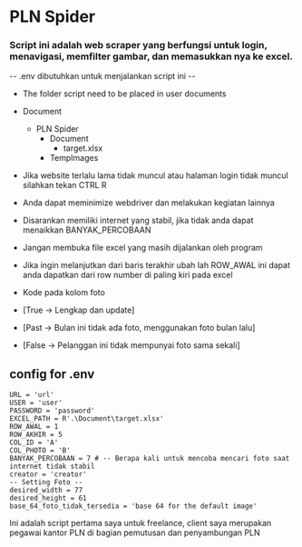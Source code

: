 
# PLN Spider
### Script ini adalah web scraper yang berfungsi untuk login, menavigasi, memfilter gambar, dan memasukkan nya ke excel.
 -- .env dibutuhkan untuk menjalankan script ini --

* The folder script need to be placed in user documents
- Document
    - PLN Spider
        - Document
            - target.xlsx
        - TempImages

- Jika website terlalu lama tidak muncul atau halaman login tidak muncul silahkan tekan CTRL R
- Anda dapat meminimize webdriver dan melakukan kegiatan lainnya
- Disarankan memiliki internet yang stabil, jika tidak anda dapat menaikkan BANYAK_PERCOBAAN
- Jangan membuka file excel yang masih dijalankan oleh program
- Jika ingin melanjutkan dari baris terakhir ubah lah ROW_AWAL ini dapat anda dapatkan dari row number di paling kiri pada excel
- Kode pada kolom foto 
- [True -> Lengkap dan update]
- [Past -> Bulan ini tidak ada foto, menggunakan foto bulan lalu]
- [False -> Pelanggan ini tidak mempunyai foto sama sekali]

## config for .env
```
URL = 'url'
USER = 'user'
PASSWORD = 'password'
EXCEL_PATH = R'.\Document\target.xlsx'
ROW_AWAL = 1
ROW_AKHIR = 5
COL_ID = 'A'
COL_PHOTO = 'B'
BANYAK_PERCOBAAN = 7 # -- Berapa kali untuk mencoba mencari foto saat internet tidak stabil
creator = 'creator'
-- Setting Foto --
desired_width = 77
desired_height = 61
base_64_foto_tidak_tersedia = 'base 64 for the default image'
```

Ini adalah script pertama saya untuk freelance, client saya merupakan pegawai kantor PLN di bagian pemutusan dan penyambungan PLN